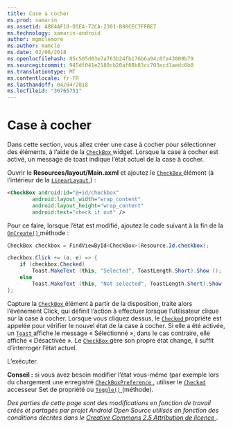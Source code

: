 ```yaml
---
title: Case à cocher
ms.prod: xamarin
ms.assetid: A884AF10-D5EA-72CA-2301-B80CEC7FFBE7
ms.technology: xamarin-android
author: mgmclemore
ms.author: mamcle
ms.date: 02/06/2018
ms.openlocfilehash: 85c505d03e7a763b24fb176b6a94c0fe43009b79
ms.sourcegitcommit: 945df041e2180cb20af08b83cc703ecd1aedc6b0
ms.translationtype: MT
ms.contentlocale: fr-FR
ms.lasthandoff: 04/04/2018
ms.locfileid: "30765751"
---
```

# <a name="checkbox"></a>Case à cocher

Dans cette section, vous allez créer une case à cocher pour sélectionner des éléments, à l’aide de la [ `CheckBox` ](https://developer.xamarin.com/api/type/Android.Widget.CheckBox) widget. Lorsque la case à cocher est activé, un message de toast indique l’état actuel de la case à cocher.

Ouvrir le **Resources/layout/Main.axml** et ajoutez le [ `CheckBox` ](https://developer.xamarin.com/api/type/Android.Widget.CheckBox/) élément (à l’intérieur de la [ `LinearLayout` ](https://developer.xamarin.com/api/type/Android.Widget.LinearLayout)) :

```xml
<CheckBox android:id="@+id/checkbox"
        android:layout_width="wrap_content"
        android:layout_height="wrap_content"
        android:text="check it out" />
```

Pour ce faire, lorsque l’état est modifié, ajoutez le code suivant à la fin de la [ `OnCreate()` ](https://developer.xamarin.com/api/member/Android.App.Activity.OnCreate/p/Android.OS.Bundle/Android.OS.PersistableBundle) méthode :

```csharp
CheckBox checkbox = FindViewById<CheckBox>(Resource.Id.checkbox);

checkbox.Click += (o, e) => {
    if (checkbox.Checked)
        Toast.MakeText (this, "Selected", ToastLength.Short).Show ();
    else
        Toast.MakeText (this, "Not selected", ToastLength.Short).Show ();
};
```

Capture la [ `CheckBox` ](https://developer.xamarin.com/api/type/Android.Widget.CheckBox/) élément à partir de la disposition, traite alors l’événement Click, qui définit l’action à effectuer lorsque l’utilisateur clique sur la case à cocher. Lorsque vous cliquez dessus, le [ `Checked` ](https://developer.xamarin.com/api/property/Android.Widget.CompoundButton.Checked/) propriété est appelée pour vérifier le nouvel état de la case à cocher. Si elle a été activée, un [ `Toast` ](https://developer.xamarin.com/api/type/Android.Widget.Toast/) affiche le message « Sélectionné », dans le cas contraire, elle affiche « Désactivée ». Le [ `CheckBox` ](https://developer.xamarin.com/api/type/Android.Widget.CheckBox/) gère son propre état change, il suffit d’interroger l’état actuel.

L’exécuter.

**Conseil :** si vous avez besoin modifier l’état vous-même (par exemple lors du chargement une enregistré [ `CheckBoxPreference` ](https://developer.xamarin.com/api/type/Android.Preferences.CheckBoxPreference), utiliser le [ `Checked` ](https://developer.xamarin.com/api/property/Android.Widget.CompoundButton.Checked) accesseur Set de propriété ou [ `Toggle()` ](https://developer.xamarin.com/api/member/Android.Widget.CompoundButton.Toggle) (méthode).

*Des parties de cette page sont des modifications en fonction de travail créés et partagés par projet Android Open Source utilisés en fonction des conditions décrites dans le*
[*Creative Commons 2.5 Attribution de licence* ](http://creativecommons.org/licenses/by/2.5/).
